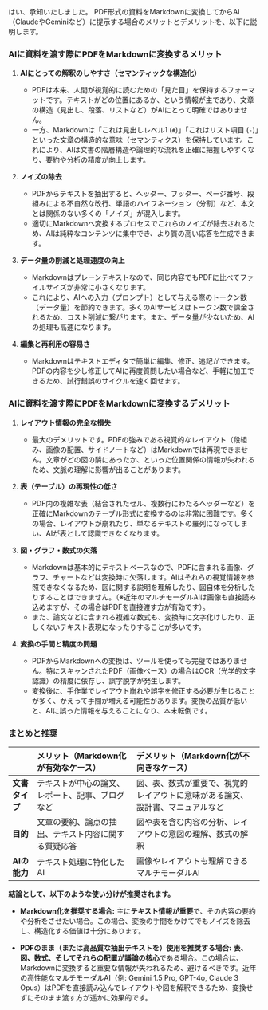 はい、承知いたしました。
PDF形式の資料をMarkdownに変換してからAI（ClaudeやGeminiなど）に提示する場合のメリットとデメリットを、以下に説明します。

### AIに資料を渡す際にPDFをMarkdownに変換するメリット

1.  **AIにとっての解釈のしやすさ（セマンティックな構造化）**
    *   PDFは本来、人間が視覚的に読むための「見た目」を保持するフォーマットです。テキストがどの位置にあるか、という情報が主であり、文章の構造（見出し、段落、リストなど）がAIにとって明確ではありません。
    *   一方、Markdownは「これは見出しレベル1 (`#`)」「これはリスト項目 (`-`)」といった文章の構造的な意味（セマンティクス）を保持しています。これにより、AIは文書の階層構造や論理的な流れを正確に把握しやすくなり、要約や分析の精度が向上します。

2.  **ノイズの除去**
    *   PDFからテキストを抽出すると、ヘッダー、フッター、ページ番号、段組みによる不自然な改行、単語のハイフネーション（分割）など、本文とは関係のない多くの「ノイズ」が混入します。
    *   適切にMarkdownへ変換するプロセスでこれらのノイズが除去されるため、AIは純粋なコンテンツに集中でき、より質の高い応答を生成できます。

3.  **データ量の削減と処理速度の向上**
    *   Markdownはプレーンテキストなので、同じ内容でもPDFに比べてファイルサイズが非常に小さくなります。
    *   これにより、AIへの入力（プロンプト）として与える際のトークン数（データ量）を節約できます。多くのAIサービスはトークン数で課金されるため、コスト削減に繋がります。また、データ量が少ないため、AIの処理も高速になります。

4.  **編集と再利用の容易さ**
    *   Markdownはテキストエディタで簡単に編集、修正、追記ができます。PDFの内容を少し修正してAIに再度質問したい場合など、手軽に加工できるため、試行錯誤のサイクルを速く回せます。

### AIに資料を渡す際にPDFをMarkdownに変換するデメリット

1.  **レイアウト情報の完全な損失**
    *   最大のデメリットです。PDFの強みである視覚的なレイアウト（段組み、画像の配置、サイドノートなど）はMarkdownでは再現できません。文章がどの図の隣にあったか、といった位置関係の情報が失われるため、文脈の理解に影響が出ることがあります。

2.  **表（テーブル）の再現性の低さ**
    *   PDF内の複雑な表（結合されたセル、複数行にわたるヘッダーなど）を正確にMarkdownのテーブル形式に変換するのは非常に困難です。多くの場合、レイアウトが崩れたり、単なるテキストの羅列になってしまい、AIが表として認識できなくなります。

3.  **図・グラフ・数式の欠落**
    *   Markdownは基本的にテキストベースなので、PDFに含まれる画像、グラフ、チャートなどは変換時に欠落します。AIはそれらの視覚情報を参照できなくなるため、図に関する説明を理解したり、図自体を分析したりすることはできません。（※近年のマルチモーダルAIは画像も直接読み込めますが、その場合はPDFを直接渡す方が有効です）。
    *   また、論文などに含まれる複雑な数式も、変換時に文字化けしたり、正しくないテキスト表現になったりすることが多いです。

4.  **変換の手間と精度の問題**
    *   PDFからMarkdownへの変換は、ツールを使っても完璧ではありません。特にスキャンされたPDF（画像ベース）の場合はOCR（光学的文字認識）の精度に依存し、誤字脱字が発生します。
    *   変換後に、手作業でレイアウト崩れや誤字を修正する必要が生じることが多く、かえって手間が増える可能性があります。変換の品質が低いと、AIに誤った情報を与えることになり、本末転倒です。

### まとめと推奨

| | メリット（Markdown化が有効なケース） | デメリット（Markdown化が不向きなケース） |
| :--- | :--- | :--- |
| **文書タイプ** | テキストが中心の論文、レポート、記事、ブログなど | 図、表、数式が重要で、視覚的レイアウトに意味がある論文、設計書、マニュアルなど |
| **目的** | 文章の要約、論点の抽出、テキスト内容に関する質疑応答 | 図や表を含む内容の分析、レイアウトの意図の理解、数式の解釈 |
| **AIの能力** | テキスト処理に特化したAI | 画像やレイアウトも理解できるマルチモーダルAI |

**結論として、以下のような使い分けが推奨されます。**

*   **Markdown化を推奨する場合:**
    主に**テキスト情報が重要**で、その内容の要約や分析をさせたい場合。この場合、変換の手間をかけてでもノイズを除去し、構造化する価値は十分にあります。

*   **PDFのまま（または高品質な抽出テキストを）使用を推奨する場合:**
    **表、図、数式、そしてそれらの配置が議論の核心**である場合。この場合は、Markdownに変換すると重要な情報が失われるため、避けるべきです。近年の高性能なマルチモーダルAI（例: Gemini 1.5 Pro, GPT-4o, Claude 3 Opus）はPDFを直接読み込んでレイアウトや図を解釈できるため、変換せずにそのまま渡す方が遥かに効果的です。
